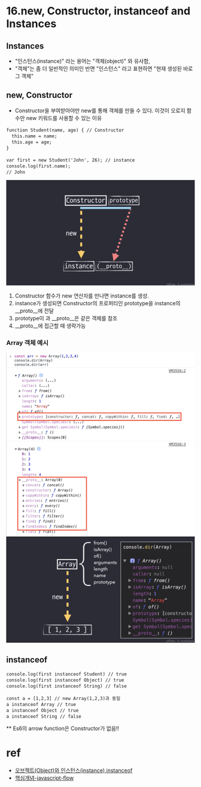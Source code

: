 # 16.new, Constructor, instanceof and Instances

## Instances
- "인스턴스(instance)" 라는 용어는 "객체(object)" 와 유사함,
- "객체"는 좀 더 일반적인 의미인 반면 "인스턴스" 라고 표현하면 "현재 생성된 바로 그 객체"

## new, Constructor
- Constructor을 부여받아야만 new를 통해 객체를 만들 수 있다. 이것이 오로지 함수만 new 키워드를 사용할 수 있는 이유
```
function Student(name, age) { // Constructor
  this.name = name;
  this.age = age;
}

var first = new Student('John', 26); // instance
console.log(first.name);
// John
```

![Reference Types](./imgs/constructor.png)

1. Constructor 함수가 new 연산자를 만나면 instance를 생성.
2. instance가 생성되면 Constructor의 프로퍼티인 prototype을 instance의 __proto__에 전달
3. prototype이 과 __proto__은 같은 객체를 참조
4. __proto__에 접근할 때 생략가능

### Array 객체 예시
![Reference Types](./imgs/array2.png)
![Reference Types](./imgs/array1.png)

## instanceof
```
console.log(first instanceof Student) // true
console.log(first instanceof Object) // true
console.log(first instanceof String) // false

const a = [1,2,3] // new Array(1,2,3)과 동일
a instanceof Array // true
a instanceof Object // true
a instanceof String // false
```

** Es6의 arrow function은 Constructor가 없음!!

# ref
- [오브젝트(Object)와 인스턴스(instance),instanceof](https://webclub.tistory.com/37)
- [핵심개념-javascript-flow](https://webclub.tistory.com/37)
